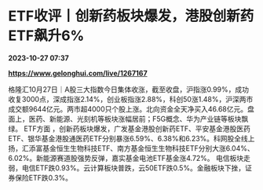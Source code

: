 # ETF收评丨创新药板块爆发，港股创新药ETF飙升6%

**2023-10-27 07:37**

**https://www.gelonghui.com/live/1267167**

格隆汇10月27日｜A股三大指数今日集体收涨，截至收盘，沪指涨0.99%，成功收复3000点，深成指涨2.14%，创业板指涨2.88%，科创50涨1.48%，沪深两市成交额9644亿元。两市超4000只个股上涨。北向资金全天净买入46.68亿元。盘面上，医药、新能源、光刻机等板块涨幅居前；F5G概念、华为产业链等板块飘绿。 ETF方面 ，创新药板块爆发，广发基金港股创新药ETF、平安基金港股医药ETF、银华基金港股通医药ETF分别暴涨6.59%、6.38%和6.23%。科网股全线上扬，汇添富基金恒生生物科技ETF、南方基金恒生生物科技ETF分别大涨6.04%、6.02%。新能源赛道股强势反弹，嘉实基金电池ETF基金涨4.72%。 电信板块走弱，电信ETF跌0.93%。云计算板块普跌，云50ETF跌0.5%。金融板块下挫，证券保险ETF跌0.3%。